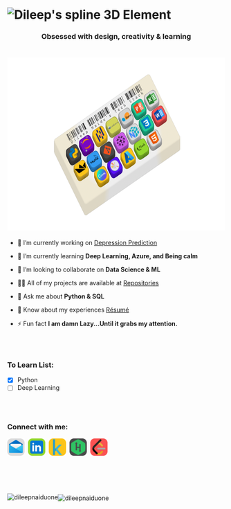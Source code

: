 <h1 align="left">
    <img src="https://readme-typing-svg.herokuapp.com?font=Indie+Flower&size=50&duration=3000&pause=1000&color=F23D3D&width=1000&height=100&lines=Namaste+🙏+This+is+Dileep+Sai+Naidu+Patcha." alt="Dileep's spline 3D Element" />
</h1>


<h3 align="center">Obsessed with design, creativity & learning</h3>

<h1 align="center">
    <img align="center" src="https://github.com/dileepNaiduOne/icons/blob/main/skills.png" alt="dileepnaidu" height="400" width="900" />
</h1>

- 🔭 I’m currently working on [Depression Prediction](https://github.com/dileepNaiduOne/Will-You-Be-Depression)

- 🌱 I’m currently learning **Deep Learning, Azure, and Being calm**

- 👯 I’m looking to collaborate on **Data Science & ML**

- 👨‍💻 All of my projects are available at [Repositories](https://github.com/dileepNaiduOne?tab=repositories)
  
- 💬 Ask me about **Python & SQL**

- 📄 Know about my experiences [Résumé](https://drive.google.com/file/d/1ho5zgRe-ApYnaegkzqwJWxD4XeTUqnCv/view?usp=drive_link)

- ⚡ Fun fact **I am damn Lazy...Until it grabs my attention.**

<br/><br/>

<h3 align="left">To Learn List:</h3>

- [x] Python
- [ ] Deep Learning

<br/><br/>

<h3 align="left">Connect with me:</h3>
<p align="left">
  <a href="mailto:dile2107@gmail.com?subject=Dileep%20Naidu%2C%20I%20saw%20your%20profile%20on%20Github..." target="blank"><img align="center" src="https://github.com/dileepNaiduOne/icons/blob/main/maile.png" alt="dileepnaidu" height="40" width="40" /></a>&nbsp;
  <a href="https://linkedin.com/in/dileepnaidu" target="blank"><img align="center" src="https://github.com/dileepNaiduOne/icons/blob/main/linkedin.png" alt="linkedin" height="40" width="40" /></a>&nbsp;
  <a href="https://kaggle.com/dileeppatchaone" target="blank"><img align="center" src="https://github.com/dileepNaiduOne/icons/blob/main/kaagle.png" alt="kaggle" height="40" width="40" /></a>&nbsp;
  <a href="https://www.hackerrank.com/dileepnaidu" target="blank"><img align="center" src="https://github.com/dileepNaiduOne/icons/blob/main/hr.png" alt="hackerrank" height="40" width="40" /></a>&nbsp;
  <a href="https://www.leetcode.com/dileepnaiduone" target="blank"><img align="center" src="https://github.com/dileepNaiduOne/icons/blob/main/leetcode.png" alt="leetcode" height="40" width="40" /></a>&nbsp;
</p>
<br/><br/>
<h1></h1>


<p><img align="left" src="https://github-readme-stats.vercel.app/api/top-langs?username=dileepnaiduone&show_icons=true&theme=gruvbox&title_color=45099f&text_color=313030&bg_color=f2f2f2&hide_border=false&locale=en&layout=compact" alt="dileepnaiduone" /></p>

<p><img align="center" src="https://github-readme-streak-stats.herokuapp.com/?user=dileepnaiduone&" alt="dileepnaiduone" /></p>
